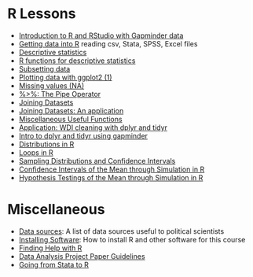 # R Lessons

- [Introduction to R and RStudio with Gapminder data](/lessons/intro-to-r-with-gapminder.html)
- [Getting data into R](/lessons/getting-data-into-r.html) reading csv, Stata, SPSS, Excel files
- [Descriptive statistics](/lessons/descriptive_statistics.html)
- [R functions for descriptive statistics](/lessons/descriptive_stats_in_R.html)
- [Subsetting data](/lessons/subsetting.html)
- [Plotting data with ggplot2 (1)](/lessons/ggplot-1.html)
- [Missing values (NA)](/lessons/missing_values.html)
- [%>%: The Pipe Operator](/lessons/pipe.html)
- [Joining Datasets ](/lessons/merging.html)
- [Joining Datasets: An application](/lessons/merging_application.html)
- [Miscellaneous Useful Functions](/lessons/data_manipulation_utility_functions.html)
- [Application: WDI cleaning with dplyr and tidyr](/lessons/wdi.html)
- [Intro to dplyr and tidyr using gapminder](/lessons/gapminder_intro_to_dplyr_tidyr.html)
- [Distributions in R](/lessons/distributions.html)
- [Loops in R](lessons/loops.html)
- [Sampling Distributions and Confidence Intervals](lessons/Sampling_Distributions.html)
- [Confidence Intervals of the Mean through Simulation in R](lessons/Confidence_Intervals.html)
- [Hypothesis Testings of the Mean through Simulation in R](lessons/Hypothesis_Tests.html)

# Miscellaneous

- [Data sources](data/): A list of data sources useful to political scientists
- [Installing Software](install/): How to install R and other software for this course
- [Finding Help with R](getting_help_with_r/)
- [Data Analysis Project Paper Guidelines](data_analysis_project_paper_guidelines/)
- [Going from Stata to R](stata_to_r/)
